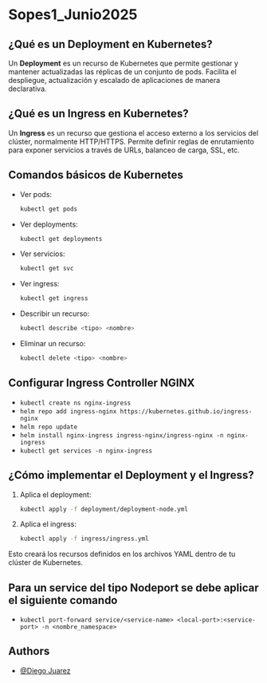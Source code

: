 # Sopes1_Junio2025

## ¿Qué es un Deployment en Kubernetes?
Un **Deployment** es un recurso de Kubernetes que permite gestionar y mantener actualizadas las réplicas de un conjunto de pods. Facilita el despliegue, actualización y escalado de aplicaciones de manera declarativa.

## ¿Qué es un Ingress en Kubernetes?
Un **Ingress** es un recurso que gestiona el acceso externo a los servicios del clúster, normalmente HTTP/HTTPS. Permite definir reglas de enrutamiento para exponer servicios a través de URLs, balanceo de carga, SSL, etc.

## Comandos básicos de Kubernetes

- Ver pods:
  ```sh
  kubectl get pods
  ```
- Ver deployments:
  ```sh
  kubectl get deployments
  ```
- Ver servicios:
  ```sh
  kubectl get svc
  ```
- Ver ingress:
  ```sh
  kubectl get ingress
  ```
- Describir un recurso:
  ```sh
  kubectl describe <tipo> <nombre>
  ```
- Eliminar un recurso:
  ```sh
  kubectl delete <tipo> <nombre>
  ```

## Configurar Ingress Controller NGINX

- `kubectl create ns nginx-ingress`
- `helm repo add ingress-nginx https://kubernetes.github.io/ingress-nginx`
- `helm repo update`
- `helm install nginx-ingress ingress-nginx/ingress-nginx -n nginx-ingress`
- `kubectl get services -n nginx-ingress`

## ¿Cómo implementar el Deployment y el Ingress?

1. Aplica el deployment:
   ```sh
   kubectl apply -f deployment/deployment-node.yml
   ```
2. Aplica el ingress:
   ```sh
   kubectl apply -f ingress/ingress.yml
   ```

Esto creará los recursos definidos en los archivos YAML dentro de tu clúster de Kubernetes.

## Para un service del tipo Nodeport se debe aplicar el siguiente comando

- `kubectl port-forward service/<service-name> <local-port>:<service-port> -n <nombre_namespace>`


## Authors

- [@Diego Juarez]()
